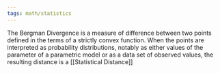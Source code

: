 ```yaml
---
tags: math/statistics
---
```

The Bergman Divergence is a measure of difference between two points defined in the terms of a strictly convex function. When the points are interpreted as probability distributions, notably as either values of the parameter of a parametric model or as a data set of observed values, the resulting distance is a [[Statistical Distance]]